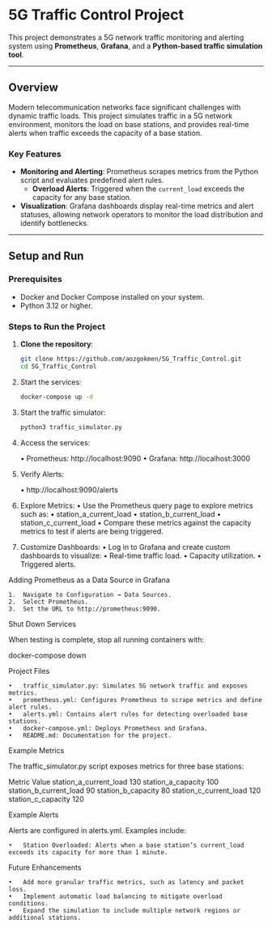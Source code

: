 # 5G Traffic Control Project

This project demonstrates a 5G network traffic monitoring and alerting system using **Prometheus**, **Grafana**, and a **Python-based traffic simulation tool**.

---

## **Overview**
Modern telecommunication networks face significant challenges with dynamic traffic loads. This project simulates traffic in a 5G network environment, monitors the load on base stations, and provides real-time alerts when traffic exceeds the capacity of a base station.

### **Key Features**
- **Monitoring and Alerting**: Prometheus scrapes metrics from the Python script and evaluates predefined alert rules.
  - **Overload Alerts**: Triggered when the `current_load` exceeds the capacity for any base station.
- **Visualization**: Grafana dashboards display real-time metrics and alert statuses, allowing network operators to monitor the load distribution and identify bottlenecks.

---

## **Setup and Run**

### **Prerequisites**
- Docker and Docker Compose installed on your system.
- Python 3.12 or higher.

### **Steps to Run the Project**
1. **Clone the repository**:
   ```bash
   git clone https://github.com/aozgokmen/5G_Traffic_Control.git
   cd 5G_Traffic_Control

2. Start the services:
   ```bash
   docker-compose up -d
3. Start the traffic simulator:
   ```bash
   python3 traffic_simulator.py

4. Access the services:
   
	• Prometheus: http://localhost:9090
	• Grafana: http://localhost:3000

6. Verify Alerts:
   
	• http://localhost:9090/alerts

8. Explore Metrics:
	•	Use the Prometheus query page to explore metrics such as:
	•	station_a_current_load
	•	station_b_current_load
	•	station_c_current_load
	•	Compare these metrics against the capacity metrics to test if alerts are being triggered.
7. Customize Dashboards:
	•	Log in to Grafana and create custom dashboards to visualize:
	•	Real-time traffic load.
	•	Capacity utilization.
	•	Triggered alerts.

Adding Prometheus as a Data Source in Grafana

	1.	Navigate to Configuration → Data Sources.
	2.	Select Prometheus.
	3.	Set the URL to http://prometheus:9090.

Shut Down Services

When testing is complete, stop all running containers with:

docker-compose down

Project Files

	•	traffic_simulator.py: Simulates 5G network traffic and exposes metrics.
	•	prometheus.yml: Configures Prometheus to scrape metrics and define alert rules.
	•	alerts.yml: Contains alert rules for detecting overloaded base stations.
	•	docker-compose.yml: Deploys Prometheus and Grafana.
	•	README.md: Documentation for the project.

Example Metrics

The traffic_simulator.py script exposes metrics for three base stations:

Metric	Value
station_a_current_load	130
station_a_capacity	100
station_b_current_load	90
station_b_capacity	80
station_c_current_load	120
station_c_capacity	120

Example Alerts

Alerts are configured in alerts.yml. Examples include:

	•	Station Overloaded: Alerts when a base station’s current_load exceeds its capacity for more than 1 minute.

Future Enhancements

	•	Add more granular traffic metrics, such as latency and packet loss.
	•	Implement automatic load balancing to mitigate overload conditions.
	•	Expand the simulation to include multiple network regions or additional stations.

